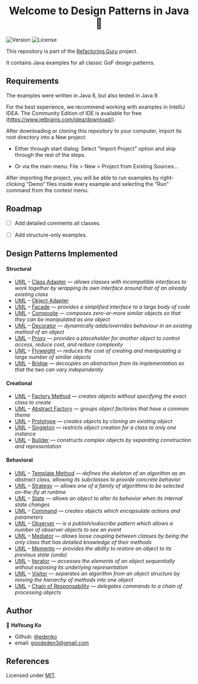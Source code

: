 <h1 align="center">Welcome to Design Patterns in Java 👋</h1>
<p>
  <img alt="Version" src="https://img.shields.io/badge/version-0.5.0-blue.svg?cacheSeconds=2592000" />
  <img alt="License" src="https://img.shields.io/badge/License-MIT-yellow.svg"/>
</p>

This repository is part of the [Refactoring.Guru](https://refactoring.guru/design-patterns) project.

It contains Java examples for all classic GoF design patterns.


## Requirements

The examples were written in Java 8, but also tested in Java 9.

For the best experience, we recommend working with examples in IntelliJ IDEA. The Community Edition of IDE is available for free (https://www.jetbrains.com/idea/download/).

After downloading or cloning this repository to your computer, import its root directory into a New project:

- Either through start dialog: Select "Import Project" option and skip through the rest of the steps.

- Or via the main menu: File > New > Project from Existing Sources...

After importing the project, you will be able to run examples by right-clicking "Demo" files inside every example and selecting the "Run" command from the context menu.


## Roadmap

- [ ] Add detailed comments all classes.
- [ ] Add structure-only examples.


## Design Patterns Implemented
#### Structural
* [UML](https://github.com/alexprut/design-patterns-java/tree/master/src/main/resources/img/uml-class-adapter.png) –
  [Class Adapter](https://github.com/alexprut/design-patterns-java/tree/master/src/main/java/design_patterns/structural/class_adapter)
  — _allows classes with incompatible interfaces to work together by wrapping its own interface around that of an already existing class_
* [UML](https://github.com/alexprut/design-patterns-java/tree/master/src/main/resources/img/uml-object-adapter.png) –
  [Object Adapter](https://github.com/alexprut/design-patterns-java/tree/master/src/main/java/design_patterns/structural/object_adapter)
* [UML](https://github.com/alexprut/design-patterns-java/tree/master/src/main/resources/img/uml-facade.png) –
  [Facade](https://github.com/alexprut/design-patterns-java/tree/master/src/main/java/design_patterns/structural/facade)
  — _provides a simplified interface to a large body of code_
* [UML](https://github.com/alexprut/design-patterns-java/tree/master/src/main/resources/img/uml-composite.png) –
  [Composite](https://github.com/alexprut/design-patterns-java/tree/master/src/main/java/design_patterns/structural/composite)
  — _composes zero-or-more similar objects so that they can be manipulated as one object_
* [UML](https://github.com/alexprut/design-patterns-java/tree/master/src/main/resources/img/uml-decorator.png) –
  [Decorator](https://github.com/alexprut/design-patterns-java/tree/master/src/main/java/design_patterns/structural/decorator)
  — _dynamically adds/overrides behaviour in an existing method of an object_
* [UML](https://github.com/alexprut/design-patterns-java/tree/master/src/main/resources/img/uml-proxy.png) –
  [Proxy](https://github.com/alexprut/design-patterns-java/tree/master/src/main/java/design_patterns/structural/proxy)
  — _provides a placeholder for another object to control access, reduce cost, and reduce complexity_
* [UML](https://github.com/alexprut/design-patterns-java/tree/master/src/main/resources/img/uml-flyweight.png) –
  [Flyweight](https://github.com/alexprut/design-patterns-java/tree/master/src/main/java/design_patterns/structural/flyweight)
  — _reduces the cost of creating and manipulating a large number of similar objects_
* [UML](https://github.com/alexprut/design-patterns-java/tree/master/src/main/resources/img/uml-bridge.png) –
  [Bridge](https://github.com/alexprut/design-patterns-java/tree/master/src/main/java/design_patterns/structural/bridge)
  — _decouples an abstraction from its implementation so that the two can vary independently_

#### Creational
* [UML](https://github.com/alexprut/design-patterns-java/tree/master/src/main/resources/img/uml-factory-method.png) –
  [Factory Method](https://github.com/alexprut/design-patterns-java/tree/master/src/main/java/design_patterns/creational/factory_method)
  — _creates objects without specifying the exact class to create_
* [UML](https://github.com/alexprut/design-patterns-java/tree/master/src/main/resources/img/uml-abstract-factory.png) –
  [Abstract Factory](https://github.com/alexprut/design-patterns-java/tree/master/src/main/java/design_patterns/creational/abstract_factory)
  — _groups object factories that have a common theme_
* [UML](https://github.com/alexprut/design-patterns-java/tree/master/src/main/resources/img/uml-prototype.png) –
  [Prototype](https://github.com/alexprut/design-patterns-java/tree/master/src/main/java/design_patterns/creational/prototype)
  — _creates objects by cloning an existing object_
* [UML](https://github.com/alexprut/design-patterns-java/tree/master/src/main/resources/img/uml-singleton.png) –
  [Singleton](https://github.com/alexprut/design-patterns-java/tree/master/src/main/java/design_patterns/creational/singleton)
  — _restricts object creation for a class to only one instance_
* [UML](https://github.com/alexprut/design-patterns-java/tree/master/src/main/resources/img/uml-builder.png) –
  [Builder](https://github.com/alexprut/design-patterns-java/tree/master/src/main/java/design_patterns/creational/builder)
  — _constructs complex objects by separating construction and representation_

#### Behavioral
* [UML](https://github.com/alexprut/design-patterns-java/tree/master/src/main/resources/img/uml-template-method.png) –
  [Template Method](https://github.com/alexprut/design-patterns-java/tree/master/src/main/java/design_patterns/behavioral/template_method)
  — _defines the skeleton of an algorithm as an abstract class, allowing its subclasses to provide concrete behavior_
* [UML](https://github.com/alexprut/design-patterns-java/tree/master/src/main/resources/img/uml-strategy.png) –
  [Strategy](https://github.com/alexprut/design-patterns-java/tree/master/src/main/java/design_patterns/behavioral/strategy)
  — _allows one of a family of algorithms to be selected on-the-fly at runtime_
* [UML](https://github.com/alexprut/design-patterns-java/tree/master/src/main/resources/img/uml-state.png) –
  [State](https://github.com/alexprut/design-patterns-java/tree/master/src/main/java/design_patterns/behavioral/state)
  — _allows an object to alter its behavior when its internal state changes_
* [UML](https://github.com/alexprut/design-patterns-java/tree/master/src/main/resources/img/uml-command.png) –
  [Command](https://github.com/alexprut/design-patterns-java/tree/master/src/main/java/design_patterns/behavioral/command)
  — _creates objects which encapsulate actions and parameters_
* [UML](https://github.com/alexprut/design-patterns-java/tree/master/src/main/resources/img/uml-observer.png) –
  [Observer](https://github.com/alexprut/design-patterns-java/tree/master/src/main/java/design_patterns/behavioral/observer)
  — _is a publish/subscribe pattern which allows a number of observer objects to see an event_
* [UML](https://github.com/alexprut/design-patterns-java/tree/master/src/main/resources/img/uml-mediator.png) –
  [Mediator](https://github.com/alexprut/design-patterns-java/tree/master/src/main/java/design_patterns/behavioral/mediator)
  — _allows loose coupling between classes by being the only class that has detailed knowledge of their methods_
* [UML](https://github.com/alexprut/design-patterns-java/tree/master/src/main/resources/img/uml-memento.png) –
  [Memento](https://github.com/alexprut/design-patterns-java/tree/master/src/main/java/design_patterns/behavioral/memento)
  — _provides the ability to restore an object to its previous state (undo)_
* [UML](https://github.com/alexprut/design-patterns-java/tree/master/src/main/resources/img/uml-iterator.png) –
  [Iterator](https://github.com/alexprut/design-patterns-java/tree/master/src/main/java/design_patterns/behavioral/iterator)
  — _accesses the elements of an object sequentially without exposing its underlying representation_
* [UML](https://github.com/alexprut/design-patterns-java/tree/master/src/main/resources/img/uml-visitor.png) –
  [Visitor](https://github.com/alexprut/design-patterns-java/tree/master/src/main/java/design_patterns/behavioral/visitor)
  — _separates an algorithm from an object structure by moving the hierarchy of methods into one object_
* [UML](https://github.com/alexprut/design-patterns-java/tree/master/src/main/resources/img/uml-chain-of-responsability.png) –
  [Chain of Responsability](https://github.com/alexprut/design-patterns-java/tree/master/src/main/java/design_patterns/behavioral/chain_of_responsibility)
  — _delegates commands to a chain of processing objects_


## Author
👤 **HaYoung Ko**

* Github: [@edenko](https://github.com/edenko)
* email: goodeden3@gmail.com


## References
Licensed under [MIT](https://github.com/alexprut/design-patterns-java/blob/master/LICENSE).